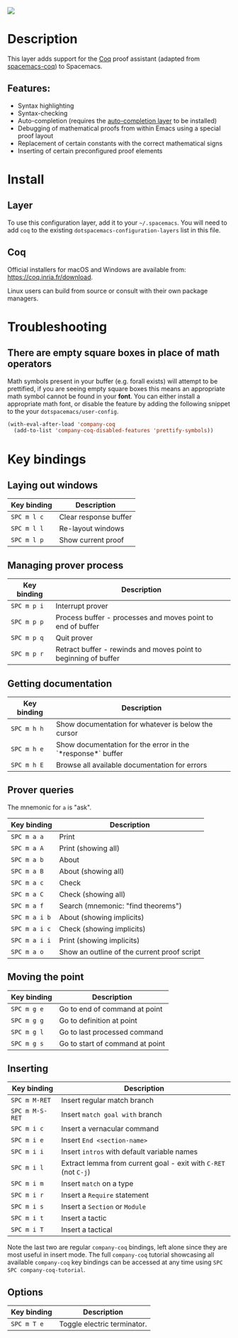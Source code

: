 ![](img/coq.png)

Description
===========

This layer adds support for the [Coq](https://coq.inria.fr/) proof
assistant (adapted from
[spacemacs-coq](https://github.com/tchajed/spacemacs-coq)) to Spacemacs.

Features:
---------

-   Syntax highlighting
-   Syntax-checking
-   Auto-completion (requires the [auto-completion
    layer](https://develop.spacemacs.org/layers/+completion/auto-completion/README.html)
    to be installed)
-   Debugging of mathematical proofs from within Emacs using a special
    proof layout
-   Replacement of certain constants with the correct mathematical signs
-   Inserting of certain preconfigured proof elements

Install
=======

Layer
-----

To use this configuration layer, add it to your `~/.spacemacs`. You will
need to add `coq` to the existing `dotspacemacs-configuration-layers`
list in this file.

Coq
---

Official installers for macOS and Windows are available from:
<https://coq.inria.fr/download>.

Linux users can build from source or consult with their own package
managers.

Troubleshooting
===============

There are empty square boxes in place of math operators
-------------------------------------------------------

Math symbols present in your buffer (e.g. forall exists) will attempt to
be prettified, if you are seeing empty square boxes this means an
appropriate math symbol cannot be found in your **font**. You can either
install a appropriate math font, or disable the feature by adding the
following snippet to the your `dotspacemacs/user-config`.

``` commonlisp
(with-eval-after-load 'company-coq
  (add-to-list 'company-coq-disabled-features 'prettify-symbols))
```

Key bindings
============

Laying out windows
------------------

| Key binding | Description           |
|-------------|-----------------------|
| `SPC m l c` | Clear response buffer |
| `SPC m l l` | Re-layout windows     |
| `SPC m l p` | Show current proof    |

Managing prover process
-----------------------

| Key binding | Description                                                     |
|-------------|-----------------------------------------------------------------|
| `SPC m p i` | Interrupt prover                                                |
| `SPC m p p` | Process buffer - processes and moves point to end of buffer     |
| `SPC m p q` | Quit prover                                                     |
| `SPC m p r` | Retract buffer - rewinds and moves point to beginning of buffer |

Getting documentation
---------------------

| Key binding | Description                                                     |
|-------------|-----------------------------------------------------------------|
| `SPC m h h` | Show documentation for whatever is below the cursor             |
| `SPC m h e` | Show documentation for the error in the \`\*response\*\` buffer |
| `SPC m h E` | Browse all available documentation for errors                   |

Prover queries
--------------

The mnemonic for `a` is "ask".

| Key binding   | Description                                 |
|---------------|---------------------------------------------|
| `SPC m a a`   | Print                                       |
| `SPC m a A`   | Print (showing all)                         |
| `SPC m a b`   | About                                       |
| `SPC m a B`   | About (showing all)                         |
| `SPC m a c`   | Check                                       |
| `SPC m a C`   | Check (showing all)                         |
| `SPC m a f`   | Search (mnemonic: "find theorems")          |
| `SPC m a i b` | About (showing implicits)                   |
| `SPC m a i c` | Check (showing implicits)                   |
| `SPC m a i i` | Print (showing implicits)                   |
| `SPC m a o`   | Show an outline of the current proof script |

Moving the point
----------------

| Key binding | Description                     |
|-------------|---------------------------------|
| `SPC m g e` | Go to end of command at point   |
| `SPC m g g` | Go to definition at point       |
| `SPC m g l` | Go to last processed command    |
| `SPC m g s` | Go to start of command at point |

Inserting
---------

| Key binding     | Description                                                     |
|-----------------|-----------------------------------------------------------------|
| `SPC m M-RET`   | Insert regular match branch                                     |
| `SPC m M-S-RET` | Insert `match goal with` branch                                 |
| `SPC m i c`     | Insert a vernacular command                                     |
| `SPC m i e`     | Insert `End <section-name>`                                     |
| `SPC m i i`     | Insert `intros` with default variable names                     |
| `SPC m i l`     | Extract lemma from current goal - exit with `C-RET` (not `C-j`) |
| `SPC m i m`     | Insert `match` on a type                                        |
| `SPC m i r`     | Insert a `Require` statement                                    |
| `SPC m i s`     | Insert a `Section` or `Module`                                  |
| `SPC m i t`     | Insert a tactic                                                 |
| `SPC m i T`     | Insert a tactical                                               |

Note the last two are regular `company-coq` bindings, left alone since
they are most useful in insert mode. The full `company-coq` tutorial
showcasing all available `company-coq` key bindings can be accessed at
any time using `SPC SPC
company-coq-tutorial`.

Options
-------

| Key binding | Description                 |
|-------------|-----------------------------|
| `SPC m T e` | Toggle electric terminator. |
